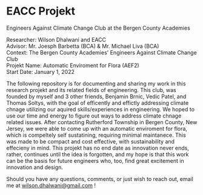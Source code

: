 # EACC Projekt
Engineers Against Climate Change Club at the Bergen County Academies

Researcher: Wilson Dhalwani and EACC <br />
Advisor: Mr. Joesph Barbetta (BCA) & Mr. Michael Liva (BCA) <br />
Context: The Bergen County Academies' Engineers Against Climate Change Club <br />
Projekt Name: Automatic Enviroment for Flora (AEF2) <br />
Start Date: January 1, 2022 <br />

The following repository is for documenting and sharing my work in this research projekt and its related fields of engineering. This club, was founded by myself and 3 other friends, Benjamin Brnic, Vedic Patel, and Thomas Soltys, with the goal of efficently and effictly addressing climate chnage utilizing our aquired skills/experiences in engineering. We hoped to use our time and energy to figure out ways to address climate chnage related issues. After contacting Rutherford Township in Bergen County, New Jersey, we were able to come up with an automatic enviroment for flora, which is compeltely self sustatining, requiring minimal maintanece. This was made to be compact and cost effective, with sustainability and effecieny in mind. This projekt has no end date as innovation never ends, rather, continues until the idea is forgotten, and my hope is that this work can be the basis for future engineers who, too, find great excitement in innovation and design. <br />

Should you have any questions, comments, or just wish to reach out, email me at wilson.dhalwani@gmail.com !
